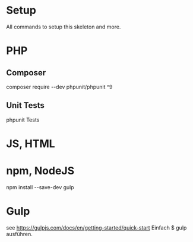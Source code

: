 # Setup 
All commands to setup this skeleton and more.

# PHP

## Composer
composer require --dev phpunit/phpunit ^9

## Unit Tests
phpunit Tests

# JS, HTML


# npm, NodeJS
npm install --save-dev gulp



# Gulp
see https://gulpjs.com/docs/en/getting-started/quick-start
Einfach $ gulp ausführen.
